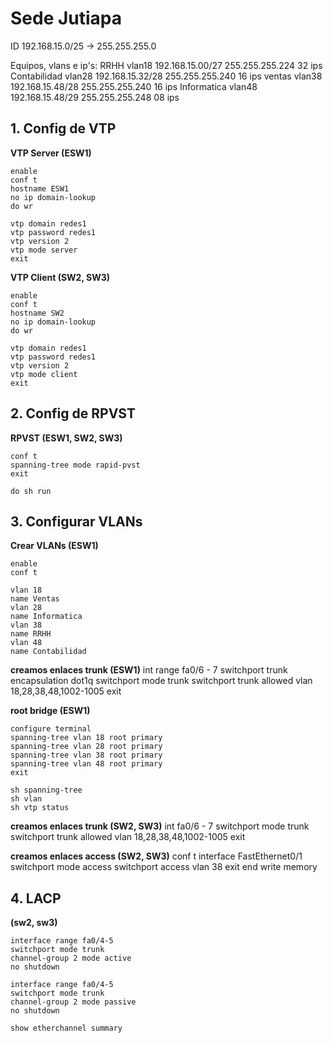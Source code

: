 # Sede Jutiapa
ID 192.168.15.0/25 -> 255.255.255.0

Equipos, vlans e ip's:
RRHH            vlan18      192.168.15.00/27    255.255.255.224   32 ips
Contabilidad    vlan28      192.168.15.32/28    255.255.255.240   16 ips
ventas          vlan38      192.168.15.48/28    255.255.255.240   16 ips
Informatica     vlan48      192.168.15.48/29    255.255.255.248   08 ips

## 1. Config de VTP
**VTP Server (ESW1)**
```
enable 
conf t
hostname ESW1
no ip domain-lookup
do wr 

vtp domain redes1
vtp password redes1
vtp version 2
vtp mode server
exit
```
**VTP Client (SW2, SW3)**
```
enable 
conf t
hostname SW2
no ip domain-lookup
do wr 

vtp domain redes1
vtp password redes1
vtp version 2 
vtp mode client
exit
```
## 2. Config de RPVST
**RPVST (ESW1, SW2, SW3)**
```
conf t
spanning-tree mode rapid-pvst
exit

do sh run
```
## 3. Configurar VLANs 
**Crear VLANs (ESW1)**
```
enable
conf t

vlan 18
name Ventas
vlan 28
name Informatica
vlan 38
name RRHH
vlan 48
name Contabilidad
```
**creamos enlaces trunk (ESW1)**
int range fa0/6 - 7
switchport trunk encapsulation dot1q
switchport mode trunk
switchport trunk allowed vlan 18,28,38,48,1002-1005
exit

**root bridge (ESW1)**
``` 
configure terminal
spanning-tree vlan 18 root primary
spanning-tree vlan 28 root primary
spanning-tree vlan 38 root primary
spanning-tree vlan 48 root primary
exit

sh spanning-tree
sh vlan
sh vtp status
```

**creamos enlaces trunk (SW2, SW3)**
int fa0/6 - 7
switchport mode trunk
switchport trunk allowed vlan 18,28,38,48,1002-1005
exit

**creamos enlaces access (SW2, SW3)**
conf t
interface FastEthernet0/1
switchport mode access
switchport access vlan 38
exit
end 
write memory

## 4. LACP 
**(sw2, sw3)**
```
interface range fa0/4-5
switchport mode trunk
channel-group 2 mode active 
no shutdown
```
```
interface range fa0/4-5
switchport mode trunk
channel-group 2 mode passive 
no shutdown
```
`show etherchannel summary `